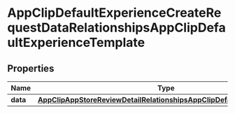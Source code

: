 

# AppClipDefaultExperienceCreateRequestDataRelationshipsAppClipDefaultExperienceTemplate


## Properties

| Name | Type | Description | Notes |
|------------ | ------------- | ------------- | -------------|
|**data** | [**AppClipAppStoreReviewDetailRelationshipsAppClipDefaultExperienceData**](AppClipAppStoreReviewDetailRelationshipsAppClipDefaultExperienceData.md) |  |  [optional] |



